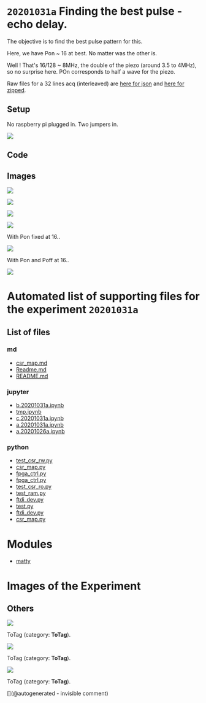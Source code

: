 # `20201031a` Finding the best pulse - echo delay.

The objective is to find the best pulse pattern for this.

Here, we have Pon ~ 16 at best. No matter was the other is.

Well ! That's 16/128 ~ 8MHz, the double of the piezo (around 3.5 to 4MHz), so no surprise here. POn corresponds to half a wave for the piezo.

Raw files for a 32 lines acq (interleaved) are [here for json](/matty/20201031a/32_lines.json) and [here for zipped](/matty/20201031a/32_lines.zip).


## Setup

No raspberry pi plugged in. Two jumpers in.

![](/matty/20201031a/P_20201031_142109.jpg)


## Code

## Images

![](/matty/20201031a/Acq_0.png)

![](/matty/20201031a/2nd_echo.png)

![](/matty/20201031a/amplitude.png)

![](/matty/20201031a/interdelay.png)

With Pon fixed at 16.. 

![](/matty/20201031a/pint.png)

With Pon and Poff at 16..

![](/matty/20201031a/pdamp.png)


# Automated list of supporting files for the __experiment `20201031a`__

## List of files

### md

* [csr_map.md](/matty/20201031a/fpga_ctrl/csr_map.md)
* [Readme.md](/matty/20201031a/Readme.md)
* [README.md](/matty/20201031a/fpga_ctrl/README.md)


### jupyter

* [b.20201031a.ipynb](/matty/20201031a/b.20201031a.ipynb)
* [tmp.ipynb](/tmp.ipynb)
* [c.20201031a.ipynb](/matty/20201031a/c.20201031a.ipynb)
* [a.20201031a.ipynb](/matty/20201031a/a.20201031a.ipynb)
* [a.20201026a.ipynb](/matty/20201031a/fpga_ctrl/a.20201026a.ipynb)


### python

* [test_csr_rw.py](/matty/20201031a/fpga_ctrl/test_csr_rw.py)
* [csr_map.py](/matty/20201031a/csr_map.py)
* [fpga_ctrl.py](/matty/20201031a/fpga_ctrl/fpga_ctrl.py)
* [fpga_ctrl.py](/matty/20201031a/fpga_ctrl.py)
* [test_csr_ro.py](/matty/20201031a/fpga_ctrl/test_csr_ro.py)
* [test_ram.py](/matty/20201031a/fpga_ctrl/test_ram.py)
* [ftdi_dev.py](/matty/20201031a/ftdi_dev.py)
* [test.py](/matty/20201031a/fpga_ctrl/test.py)
* [ftdi_dev.py](/matty/20201031a/fpga_ctrl/ftdi_dev.py)
* [csr_map.py](/matty/20201031a/fpga_ctrl/csr_map.py)





# Modules

* [matty](/matty/)




# Images of the Experiment

## Others

![](/matty/20201031a/Acq_0.png)

ToTag (category: __ToTag__).

![](/matty/20201031a/2nd_echo.png)

ToTag (category: __ToTag__).

![](/matty/20201031a/pdamp.png)

ToTag (category: __ToTag__).










[](@autogenerated - invisible comment)